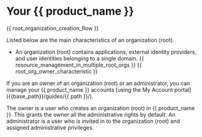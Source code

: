 # Your {{ product_name }}

{{ root_organization_creation_flow }}

Listed below are the main characteristics of an organization (root).

- An organization (root) contains applications, external identity providers, and user identities belonging to a single domain.
{{ resource_management_in_multiple_root_orgs }}
{{ root_org_owner_characteristic }}

If you are an owner of an organization (root) or an administrator, you can manage your {{ product_name }} accounts [using the My Account portal]({{base_path}}/guides/{{ path }}/).

The owner is a user who creates an organization (root) in {{ product_name }}. This grants the owner all the administrative rights by default. An administrator is a user who is invited in to the organization (root) and assigned administrative privileges.  
